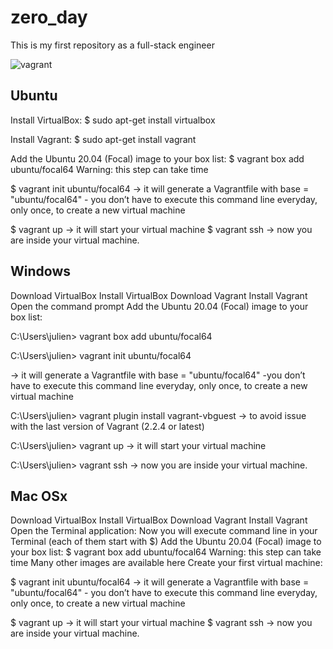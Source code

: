 # zero_day
This is my first repository as a full-stack engineer


![vagrant](https://user-images.githubusercontent.com/85587286/160299036-eeab9bb0-8a3b-4cc7-b386-a1af05742327.png)


## Ubuntu


Install VirtualBox: $ sudo apt-get install virtualbox


Install Vagrant: $ sudo apt-get install vagrant


Add the Ubuntu 20.04 (Focal) image to your box list: $ vagrant box add ubuntu/focal64  Warning: this step can take time

$ vagrant init ubuntu/focal64 -> it will generate a Vagrantfile with base = "ubuntu/focal64" - you don’t have to execute this command line everyday, only once, to create a new virtual machine

$ vagrant up -> it will start your virtual machine
$ vagrant ssh -> now you are inside your virtual machine.


## Windows


Download VirtualBox
Install VirtualBox
Download Vagrant
Install Vagrant
Open the command prompt
Add the Ubuntu 20.04 (Focal) image to your box list:

C:\Users\julien> vagrant box add ubuntu/focal64  


C:\Users\julien> vagrant init ubuntu/focal64

-> it will generate a Vagrantfile with base = "ubuntu/focal64" 
-you don’t have to execute this command line everyday, only once, to create a new virtual machine

C:\Users\julien> vagrant plugin install vagrant-vbguest -> to avoid issue with the last version of Vagrant (2.2.4 or latest)

C:\Users\julien> vagrant up -> it will start your virtual machine 

C:\Users\julien> vagrant ssh -> now you are inside your virtual machine. 


## Mac OSx

Download VirtualBox
Install VirtualBox
Download Vagrant
Install Vagrant
Open the Terminal application:
Now you will execute command line in your Terminal (each of them start with $)
Add the Ubuntu 20.04 (Focal) image to your box list: $ vagrant box add ubuntu/focal64 Warning: this step can take time
Many other images are available here
Create your first virtual machine:

$ vagrant init ubuntu/focal64 -> it will generate a Vagrantfile with base = "ubuntu/focal64" - you don’t have to execute this command line everyday, only once, to create a new virtual machine

$ vagrant up -> it will start your virtual machine 
$ vagrant ssh -> now you are inside your virtual machine. 

